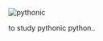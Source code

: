 ![pythonic](https://user-images.githubusercontent.com/69073112/123625477-bfae9000-d84a-11eb-8c50-d20a6933ab15.PNG)

to study pythonic python..
